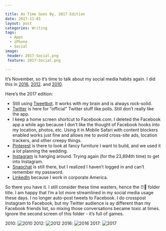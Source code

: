 ```yaml
---

title: As Time Goes By, 2017 Edition
date: 2017-11-01
layout: post
categories: Writing
tags:
  - Apps
  - iPhone
  - Social
image:
 header: 2017-Social.png
 feature: 2017-Social.png
 
---
```

It’s November, so it’s time to talk about my social media habits again. I did this in [2016][1], [2012][2]. and [2010][3].

Here’s the 2017 edition:
* Still using [Tweetbot][4]. It works with my brain and is always rock-solid.
* [Twitter][5] is here for “official” Twitter stuff like polls. Still don’t really like the app.
* I keep a home screen shortcut to Facebook.com. I deleted the Facebook app a while ago because I don’t like the thought of Facebook hooks into my location, photos, etc. Using it in Mobile Safari with content blockers enabled works just fine and allows me to avoid cross-site ads, location trackers, and other creepy things.
* [Pinterest][6] is there to look at fancy furniture I want to build, and we used it a _lot_ planning the wedding.
* [Instagram][7] is hanging around. Trying again (for the 23,894th time) to get into Instagram.
* [Snapchat][8] is still there, but I realized I haven’t logged in and can’t remember my password.
* [LinkedIn][9] because I work in corporate America.

So there you have it. I still consider these time wasters, hence the ⏰🚽 folder title.  I am happy that I’m a lot more streamlined in my social media usage these days. I no longer auto-post tweets to Facebook. I do crosspost Instagram to Facebook, but my Twitter audience is ay different than my Facebook friends list, so mixing those conversations became toxic at times.  Ignore the second screen of this folder - it’s full of games. 

2010:
![][image-1]
2012:
![][image-2]
2016:
![][image-3] 
2017:
![][image-4]

[1]:	http://www.cocktailsandcoffee.com/writing/my-social-apps-2016-edition/
[2]:	http://www.cocktailsandcoffee.com/writing/as-time-goes-by/
[3]:	http://thejimmylittle.tumblr.com/post/1470517796/since-everyone-else-is-doing-it-here-are-my
[4]:	%3Ca%20href=%22https://itunes.apple.com/us/app/tweetbot-4-for-twitter/id1018355599?mt=8&at=1001l3C5%22%3ETweetbot%204%20for%20Twitter%20-%20Tapbots%3C/a%3E
[5]:	%3Ca%20href=%22https://itunes.apple.com/us/app/twitter/id333903271?mt=8&at=1001l3C5%22%3ETwitter%20-%20Twitter,%20Inc.%3C/a%3E
[6]:	%3Ca%20href=%22https://itunes.apple.com/us/app/pinterest/id429047995?mt=8&at=1001l3C5%22%3EPinterest%20-%20Pinterest%3C/a%3E
[7]:	%3Ca%20href=%22https://itunes.apple.com/us/app/instagram/id389801252?mt=8&at=1001l3C5%22%3EInstagram%20-%20Instagram,%20Inc.%3C/a%3E
[8]:	%3Ca%20href=%22https://itunes.apple.com/us/app/snapchat/id447188370?mt=8&at=1001l3C5%22%3ESnapchat%20-%20Snap,%20Inc.%3C/a%3E
[9]:	%3Ca%20href=%22https://itunes.apple.com/us/app/linkedin/id288429040?mt=8&at=1001l3C5%22%3ELinkedIn%20-%20LinkedIn%20Corporation%3C/a%3E

[image-1]:	https://s3-us-west-2.amazonaws.com/www.jimmylittle.com/site_images/astimegoesby/before.jpeg "2010"
[image-2]:	https://s3-us-west-2.amazonaws.com/www.jimmylittle.com/site_images/astimegoesby/after.jpeg "2012"
[image-3]:	https://s3-us-west-2.amazonaws.com/www.jimmylittle.com/post-images/2016social.PNG "2016"
[image-4]:	https://s3-us-west-2.amazonaws.com/www.jimmylittle.com/post-images/2017-Social.png "2017"
